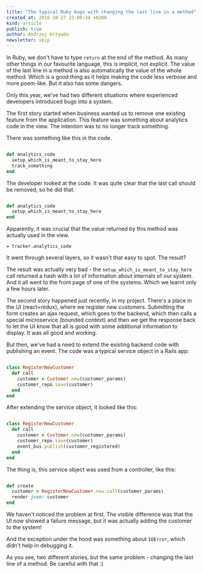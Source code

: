 ```yaml
---
title: "The typical Ruby bugs with changing the last line in a method"
created_at: 2016-10-27 23:00:34 +0200
kind: article
publish: true
author: Andrzej Krzywda
newsletter: skip
---
```


In Ruby, we don't have to type `return` at the end of the method. As many other things in our favourite language, this is implicit, not explicit. The value of the last line in a method is also automatically the value of the whole method. Which is a good thing as it helps making the code less verbose and more poem-like. But it also has some dangers.

<!-- more -->

Only this year, we've had two different situations where experienced developers introduced bugs into a system.

The first story started when business wanted us to remove one existing feature from the application. This feature was something about analytics code in the view. The intention was to no longer track something.

There was something like this in the code.

```ruby

def analytics_code
  setup_which_is_meant_to_stay_here
  track_something
end
```

The developer looked at the code. It was quite clear that the last call should be removed, so he did that.

```ruby

def analytics_code
  setup_which_is_meant_to_stay_here
end
```

Apparently, it was crucial that the value returned by this method was actually used in the view.

```
= tracker.analytics_code
```

It went through several layers, so it wasn't that easy to spot.
The result?

The result was actually very bad - the `setup_which_is_meant_to_stay_here` call returned a hash with a lot of information about internals of our system. And it all went to the front page of one of the systems. Which we learnt only a few hours later.

The second story happened just recently, in my project. There's a place in the UI (react+redux), where we register new customers. Submitting the form creates an ajax request, which goes to the backend, which then calls a special microservice (bounded context) and then we get the response back to let the UI know that all is good with some additional information to display. It was all good and working.

But then, we've had a need to extend the existing backend code with publishing an event. The code was a typical service object in a Rails app:

```ruby

class RegisterNewCustomer
  def call
    customer = Customer.new(customer_params)
    customer_repo.save(customer)
  end
end
```

After extending the service object, it looked like this:

```ruby

class RegisterNewCustomer
  def call
    customer = Customer.new(customer_params)
    customer_repo.save(customer)
    event_bus.publish(customer_registered)
  end
end
```

The thing is, this service object was used from a controller, like this:

```ruby

def create
  customer = RegisterNewCustomer.new.call(customer_params)
  render json: customer
end
```

We haven't noticed the problem at first. The visible difference was that the UI now showed a failure message, but it was actually adding the customer to the system!

And the exception under the hood was something about `IOError`, which didn't help in debugging it.

As you see, two different stories, but the same problem - changing the last line of a method. Be careful with that :)
